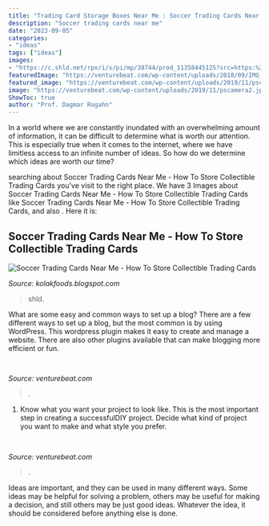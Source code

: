 ```yaml
---
title: "Trading Card Storage Boxes Near Me : Soccer Trading Cards Near Me"
description: "Soccer trading cards near me"
date: "2023-09-05"
categories:
- "ideas"
tags: ["ideas"]
images:
- "https://c.shld.net/rpx/i/s/pi/mp/38744/prod_11358445125?src=https:%2F%2Fimages-na.ssl-images-amazon.com%2Fimages%2FI%2F61GXPATdg8L.jpg&amp;d=921e5e2d9f6d8664eab6766d8c2160023f67fd64&amp;hei=333&amp;wid=333&amp;op_sharpen=1"
featuredImage: "https://venturebeat.com/wp-content/uploads/2018/09/IMG_20180903_102034.jpg?w=800"
featured_image: "https://venturebeat.com/wp-content/uploads/2019/11/pscamera2.jpg"
image: "https://venturebeat.com/wp-content/uploads/2019/11/pscamera2.jpg"
ShowToc: true
author: "Prof. Dagmar Rogahn"
---
```



In a world where we are constantly inundated with an overwhelming amount of information, it can be difficult to determine what is worth our attention. This is especially true when it comes to the internet, where we have limitless access to an infinite number of ideas. So how do we determine which ideas are worth our time?

	

		
searching about Soccer Trading Cards Near Me - How To Store Collectible Trading Cards you've visit to the right place. We have 3 Images about Soccer Trading Cards Near Me - How To Store Collectible Trading Cards like Soccer Trading Cards Near Me - How To Store Collectible Trading Cards,  and also . Here it is:
		
    
## Soccer Trading Cards Near Me - How To Store Collectible Trading Cards

<img loading=lazy src="https://c.shld.net/rpx/i/s/pi/mp/38744/prod_11358445125?src=https:%2F%2Fimages-na.ssl-images-amazon.com%2Fimages%2FI%2F61GXPATdg8L.jpg&amp;d=921e5e2d9f6d8664eab6766d8c2160023f67fd64&amp;hei=333&amp;wid=333&amp;op_sharpen=1" onerror="this.onerror=null;this.src='https://tse4.mm.bing.net/th?id=OIP.t7jYz8w6vBtCOqBsQy-MOQHaHa&amp;pid=15.1';" alt="Soccer Trading Cards Near Me - How To Store Collectible Trading Cards">

_Source: kolakfoods.blogspot.com_

>shld. 

	

What are some easy and common ways to set up a blog?
There are a few different ways to set up a blog, but the most common is by using WordPress. This wordpress plugin makes it easy to create and manage a website. There are also other plugins available that can make blogging more efficient or fun.

    
## 

<img loading=lazy src="https://venturebeat.com/wp-content/uploads/2019/11/pscamera2.jpg" onerror="this.onerror=null;this.src='https://tse2.mm.bing.net/th?id=OIP.qOm0zofeydK9rCHNG3kcAQHaD_&amp;pid=15.1';" alt="">

_Source: venturebeat.com_

>. 

	

1. Know what you want your project to look like. This is the most important step in creating a successfulDIY project. Decide what kind of project you want to make and what style you prefer.

    
## 

<img loading=lazy src="https://venturebeat.com/wp-content/uploads/2018/09/IMG_20180903_102034.jpg?w=800" onerror="this.onerror=null;this.src='https://tse4.mm.bing.net/th?id=OIP.nNiGKA4hmFZJMbo95pvDlQHaFj&amp;pid=15.1';" alt="">

_Source: venturebeat.com_

>. 

	

Ideas are important, and they can be used in many different ways. Some ideas may be helpful for solving a problem, others may be useful for making a decision, and still others may be just good ideas. Whatever the idea, it should be considered before anything else is done.

